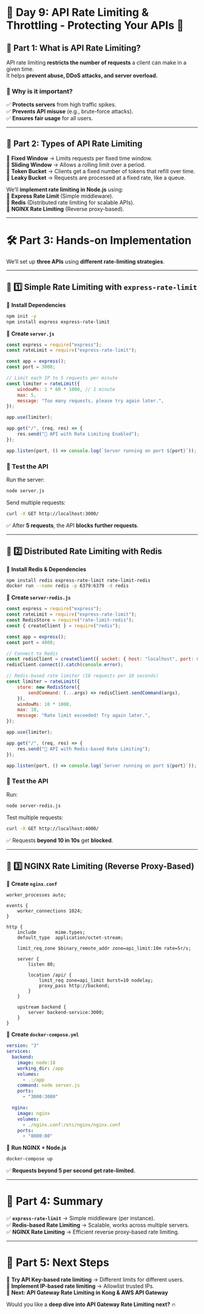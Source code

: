 # **📅 Day 9: API Rate Limiting & Throttling - Protecting Your APIs** 🚀  

## **📌 Part 1: What is API Rate Limiting?**
API rate limiting **restricts the number of requests** a client can make in a given time.  
It helps **prevent abuse, DDoS attacks, and server overload.**  

### **🔹 Why is it important?**
✅ **Protects servers** from high traffic spikes.  
✅ **Prevents API misuse** (e.g., brute-force attacks).  
✅ **Ensures fair usage** for all users.  

---

## **📌 Part 2: Types of API Rate Limiting**
🔹 **Fixed Window** → Limits requests per fixed time window.  
🔹 **Sliding Window** → Allows a rolling limit over a period.  
🔹 **Token Bucket** → Clients get a fixed number of tokens that refill over time.  
🔹 **Leaky Bucket** → Requests are processed at a fixed rate, like a queue.  

We’ll **implement rate limiting in Node.js** using:  
🔹 **Express Rate Limit** (Simple middleware).  
🔹 **Redis** (Distributed rate limiting for scalable APIs).  
🔹 **NGINX Rate Limiting** (Reverse proxy-based).

---

# **🛠 Part 3: Hands-on Implementation**
We’ll set up **three APIs** using **different rate-limiting strategies**.  

---

## **🔹 1️⃣ Simple Rate Limiting with `express-rate-limit`**
📍 **Install Dependencies**
```bash
npm init -y
npm install express express-rate-limit
```

📍 **Create `server.js`**
```js
const express = require("express");
const rateLimit = require("express-rate-limit");

const app = express();
const port = 3000;

// Limit each IP to 5 requests per minute
const limiter = rateLimit({
    windowMs: 1 * 60 * 1000, // 1 minute
    max: 5, 
    message: "Too many requests, please try again later.",
});

app.use(limiter);

app.get("/", (req, res) => {
    res.send("🚀 API with Rate Limiting Enabled");
});

app.listen(port, () => console.log(`Server running on port ${port}`));
```

### **📌 Test the API**
Run the server:
```bash
node server.js
```
Send multiple requests:
```bash
curl -X GET http://localhost:3000/
```
✅ After **5 requests**, the API **blocks further requests**.  

---

## **🔹 2️⃣ Distributed Rate Limiting with Redis**
📍 **Install Redis & Dependencies**
```bash
npm install redis express-rate-limit rate-limit-redis
docker run --name redis -p 6379:6379 -d redis
```

📍 **Create `server-redis.js`**
```js
const express = require("express");
const rateLimit = require("express-rate-limit");
const RedisStore = require("rate-limit-redis");
const { createClient } = require("redis");

const app = express();
const port = 4000;

// Connect to Redis
const redisClient = createClient({ socket: { host: "localhost", port: 6379 } });
redisClient.connect().catch(console.error);

// Redis-based rate limiter (10 requests per 10 seconds)
const limiter = rateLimit({
    store: new RedisStore({
        sendCommand: (...args) => redisClient.sendCommand(args),
    }),
    windowMs: 10 * 1000, 
    max: 10, 
    message: "Rate limit exceeded! Try again later.",
});

app.use(limiter);

app.get("/", (req, res) => {
    res.send("🚀 API with Redis-based Rate Limiting");
});

app.listen(port, () => console.log(`Server running on port ${port}`));
```

### **📌 Test the API**
Run:
```bash
node server-redis.js
```
Test multiple requests:
```bash
curl -X GET http://localhost:4000/
```
✅ Requests **beyond 10 in 10s** get **blocked**.  

---

## **🔹 3️⃣ NGINX Rate Limiting (Reverse Proxy-Based)**
📍 **Create `nginx.conf`**
```nginx
worker_processes auto;

events {
    worker_connections 1024;
}

http {
    include       mime.types;
    default_type  application/octet-stream;

    limit_req_zone $binary_remote_addr zone=api_limit:10m rate=5r/s;

    server {
        listen 80;
        
        location /api/ {
            limit_req zone=api_limit burst=10 nodelay;
            proxy_pass http://backend;
        }
    }

    upstream backend {
        server backend-service:3000;
    }
}
```

📍 **Create `docker-compose.yml`**
```yaml
version: "3"
services:
  backend:
    image: node:18
    working_dir: /app
    volumes:
      - .:/app
    command: node server.js
    ports:
      - "3000:3000"

  nginx:
    image: nginx
    volumes:
      - ./nginx.conf:/etc/nginx/nginx.conf
    ports:
      - "8080:80"
```

📍 **Run NGINX + Node.js**
```bash
docker-compose up
```

✅ **Requests beyond 5 per second get rate-limited.**  

---

# **📌 Part 4: Summary**
✅ **`express-rate-limit`** → Simple middleware (per instance).  
✅ **Redis-based Rate Limiting** → Scalable, works across multiple servers.  
✅ **NGINX Rate Limiting** → Efficient reverse proxy-based rate limiting.  

---

# **📌 Part 5: Next Steps**
🚀 **Try API Key-based rate limiting** → Different limits for different users.  
🚀 **Implement IP-based rate limiting** → Allowlist trusted IPs.  
🚀 **Next: API Gateway Rate Limiting in Kong & AWS API Gateway**  

Would you like a **deep dive into API Gateway Rate Limiting next?** 🔥